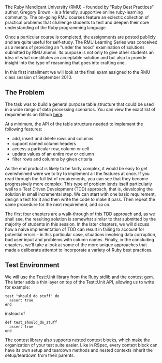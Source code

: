 The Ruby Mendicant University (RMU) - founded by "Ruby Best Practices" author, Gregory Brown - is a friendly, supportive online ruby-learning community. The on-going RMU courses feature an eclectic collection of practical problems that challenge students to test and deepen their core understanding of the Ruby programming language. 

Once a particular course is completed, the assignments are posted publicly and are quite useful for self-study. The RMU Learning Series was conceived as a means of providing an "under the hood" examination of solutions submitted by RMU alumni. Its purpose is not only to give other students an idea of what constitutes an acceptable solution and but also to provide insight into the type of reasoning that goes into crafting one.

In this first installment we will look at the final exam assigned to the RMU class session of September 2010.

The Problem
-----------

The task was to build a general purpose table structure that could be used in a wide range of data processing scenarios. You can view the exact list of requirements on Github [here](https://github.com/rmu/s1-final).

At a minimum, the API of the table structure needed to implement the following features:

* add, insert and delete rows and columns
* support named column headers
* access a particular row, column or cell
* update values of an entire row or column
* filter rows and columns by given criteria

As the end product is likely to be fairly complex, it would be easy to get overwhelmed were we to try to implement all the features at once. If you read through the full list of requirements, you can see that they become progressively more complex. This type of problem lends itself particularly well to a Test Driven Development (TDD) approach, that is, developing the solution in small incremental step. We can start with one basic requirement, design a test for it and then write the code to make it pass. Then repeat the same procedure for the next requirement, and so on.

The first four chapters are a walk-through of this TDD approach and, as we shall see, the resulting solution is somewhat similar to that submitted by the majority of students in this session. In the later chapters, we will discuss how a naive implementation of TDD can result in failing to account for potential errors - in this particular case, situations involving data corruption, bad user input and problems with column names. Finally, in the concluding chapters, we'll take a look at some of the more unique approaches that made a deliberate attempt to incorporate a variety of Ruby best practices.

Test Environment
----------------

We will use the Test::Unit library from the Ruby stdlib and the contest gem. The latter adds a thin layer on top of the Test::Unit API, allowing us to write for example:
    
    test "should do stuff" do
      assert true
    end
    
instead of

    def test_should_do_stuff
      assert true
    end

The contest library also supports nested context blocks, which make the organization of your test suite easier. Like in RSpec, every context block can have its own setup and teardown methods and nested contexts inherit the setup/teardown from their parents.

